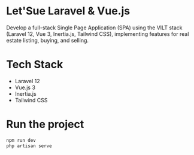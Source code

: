 # Let'Sue Laravel & Vue.js
Develop a full-stack Single Page Application (SPA) using the VILT stack (Laravel 12, Vue 3, Inertia.js, Tailwind CSS), implementing features for real estate listing, buying, and selling.

# Tech Stack
- Laravel 12
- Vue.js 3
- Inertia.js
- Tailwind CSS

# Run the project
```bash
npm run dev
php artisan serve
```